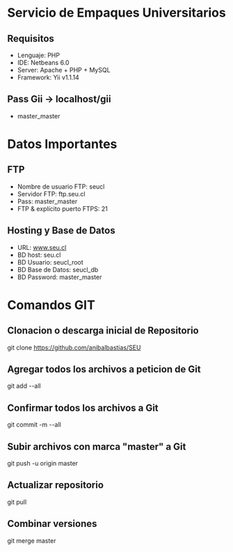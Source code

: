 Servicio de Empaques Universitarios
===

## Requisitos

* Lenguaje: PHP
* IDE: Netbeans 6.0
* Server: Apache + PHP + MySQL
* Framework: Yii v1.1.14

## Pass Gii -> localhost/gii
* master_master

# Datos Importantes

## FTP

* Nombre de usuario FTP: seucl
* Servidor FTP: ftp.seu.cl
* Pass: master_master
* FTP & explícito puerto FTPS: 21

## Hosting y Base de Datos

* URL: www.seu.cl
* BD host: seu.cl
* BD Usuario: seucl_root
* BD Base de Datos: seucl_db
* BD Password: master_master
 
# Comandos GIT

## Clonacion o descarga inicial de Repositorio
git clone https://github.com/anibalbastias/SEU

## Agregar todos los archivos a peticion de Git
git add --all

## Confirmar todos los archivos a Git
git commit -m --all

## Subir archivos con marca "master" a Git
git push -u origin master

## Actualizar repositorio
git pull

## Combinar versiones
git merge master